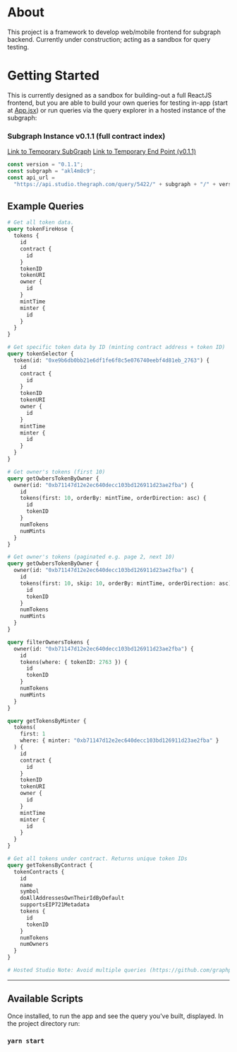 # About

This project is a framework to develop web/mobile frontend for subgraph backend. Currently under construction; acting as a sandbox for query testing.

# Getting Started

This is currently designed as a sandbox for building-out a full ReactJS frontend, but you are able to build your own queries for testing in-app (start at [App.jsx](src/App.jsx)) or run queries via the query explorer in a hosted instance of the subgraph:

### Subgraph Instance v0.1.1 (full contract index)

[Link to Temporary SubGraph](https://thegraph.com/studio/subgraph/akl4m8c9/)
[Link to Temporary End Point (v0.1.1)](https://api.studio.thegraph.com/query/5422/akl4m8c9/0.1.0)

```javascript
const version = "0.1.1";
const subgraph = "akl4m8c9";
const api_url =
  "https://api.studio.thegraph.com/query/5422/" + subgraph + "/" + version; // <-- ENTER YOUR SUBGRAPH NODE URL HERE
```

## Example Queries

```graphql
# Get all token data.
query tokenFireHose {
  tokens {
    id
    contract {
      id
    }
    tokenID
    tokenURI
    owner {
      id
    }
    mintTime
    minter {
      id
    }
  }
}

# Get specific token data by ID (minting contract address + token ID)
query tokenSelector {
  token(id: "0xe9b6db0bb21e6df1fe6f8c5e076740eebf4d81eb_2763") {
    id
    contract {
      id
    }
    tokenID
    tokenURI
    owner {
      id
    }
    mintTime
    minter {
      id
    }
  }
}

# Get owner's tokens (first 10)
query getOwbersTokenByOwner {
  owner(id: "0xb71147d12e2ec640decc103bd126911d23ae2fba") {
    id
    tokens(first: 10, orderBy: mintTime, orderDirection: asc) {
      id
      tokenID
    }
    numTokens
    numMints
  }
}

# Get owner's tokens (paginated e.g. page 2, next 10)
query getOwbersTokenByOwner {
  owner(id: "0xb71147d12e2ec640decc103bd126911d23ae2fba") {
    id
    tokens(first: 10, skip: 10, orderBy: mintTime, orderDirection: asc) {
      id
      tokenID
    }
    numTokens
    numMints
  }
}

query filterOwnersTokens {
  owner(id: "0xb71147d12e2ec640decc103bd126911d23ae2fba") {
    id
    tokens(where: { tokenID: 2763 }) {
      id
      tokenID
    }
    numTokens
    numMints
  }
}

query getTokensByMinter {
  tokens(
    first: 1
    where: { minter: "0xb71147d12e2ec640decc103bd126911d23ae2fba" }
  ) {
    id
    contract {
      id
    }
    tokenID
    tokenURI
    owner {
      id
    }
    mintTime
    minter {
      id
    }
  }
}

# Get all tokens under contract. Returns unique token IDs
query getTokensByContract {
  tokenContracts {
    id
    name
    symbol
    doAllAddressesOwnTheirIdByDefault
    supportsEIP721Metadata
    tokens {
      id
      tokenID
    }
    numTokens
    numOwners
  }
}

# Hosted Studio Note: Avoid multiple queries (https://github.com/graphprotocol/graph-node/issues/934)
```

---

## Available Scripts

Once installed, to run the app and see the query you've built, displayed. In the project directory run:

### `yarn start`
